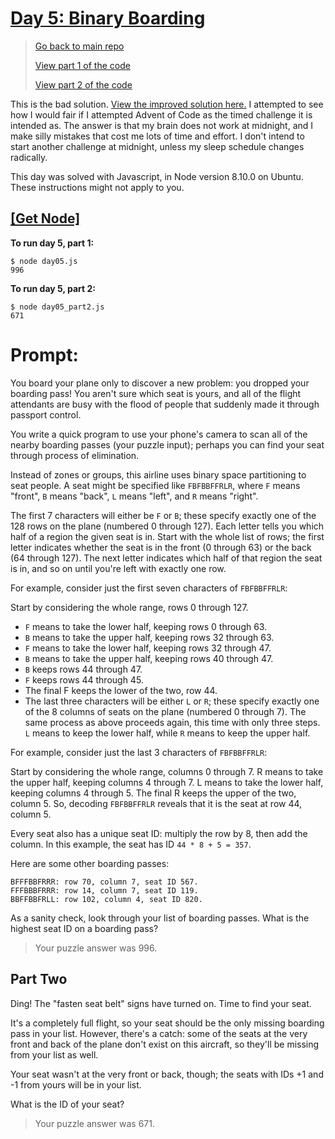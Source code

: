 # [Day 5: Binary Boarding](https://adventofcode.com/2020/day/5)

> [Go back to main repo](https://github.com/zsarge/AdventOfCode2020#solution-overview)
>
> [View part 1 of the code](day05.js)
>
> [View part 2 of the code](day05_part2.js)

This is the bad solution. [View the improved solution here.](../day05_optimized/README.md) I attempted to see how I would fair if I attempted Advent of Code as the timed challenge it is intended as. The answer is that my brain does not work at midnight, and I make silly mistakes that cost me lots of time and effort. I don't intend to start another challenge at midnight, unless my sleep schedule changes radically.

This day was solved with Javascript, in Node version 8.10.0 on Ubuntu. These instructions might not apply to you.

## [[Get Node]](https://nodejs.org/en/download/)

**To run day 5, part 1:**

```
$ node day05.js 
996
```

**To run day 5, part 2:**

```
$ node day05_part2.js
671
```

# Prompt:

You board your plane only to discover a new problem: you dropped your boarding pass! You aren't sure which seat is yours, and all of the flight attendants are busy with the flood of people that suddenly made it through passport control.

You write a quick program to use your phone's camera to scan all of the nearby boarding passes (your puzzle input); perhaps you can find your seat through process of elimination.

Instead of zones or groups, this airline uses binary space partitioning to seat people. A seat might be specified like `FBFBBFFRLR`, where `F` means "front", `B` means "back", `L` means "left", and `R` means "right".

The first 7 characters will either be `F` or `B`; these specify exactly one of the 128 rows on the plane (numbered 0 through 127). Each letter tells you which half of a region the given seat is in. Start with the whole list of rows; the first letter indicates whether the seat is in the front (0 through 63) or the back (64 through 127). The next letter indicates which half of that region the seat is in, and so on until you're left with exactly one row.

For example, consider just the first seven characters of `FBFBBFFRLR`:

Start by considering the whole range, rows 0 through 127.
 - `F` means to take the lower half, keeping rows 0 through 63.
 - `B` means to take the upper half, keeping rows 32 through 63.
 - `F` means to take the lower half, keeping rows 32 through 47.
 - `B` means to take the upper half, keeping rows 40 through 47.
 - `B` keeps rows 44 through 47.
 - `F` keeps rows 44 through 45.
 - The final F keeps the lower of the two, row 44.
 - The last three characters will be either `L` or `R`; these specify exactly one of the 8 columns of seats on the plane (numbered 0 through 7). The same process as above proceeds again, this time with only three steps. `L` means to keep the lower half, while `R` means to keep the upper half.

For example, consider just the last 3 characters of `FBFBBFFRLR`:

Start by considering the whole range, columns 0 through 7.
R means to take the upper half, keeping columns 4 through 7.
L means to take the lower half, keeping columns 4 through 5.
The final R keeps the upper of the two, column 5.
So, decoding `FBFBBFFRLR` reveals that it is the seat at row 44, column 5.

Every seat also has a unique seat ID: multiply the row by 8, then add the column. In this example, the seat has ID `44 * 8 + 5 = 357`.

Here are some other boarding passes:

```
BFFFBBFRRR: row 70, column 7, seat ID 567.
FFFBBBFRRR: row 14, column 7, seat ID 119.
BBFFBBFRLL: row 102, column 4, seat ID 820.
```

As a sanity check, look through your list of boarding passes. What is the highest seat ID on a boarding pass?

> Your puzzle answer was 996.

## Part Two

Ding! The "fasten seat belt" signs have turned on. Time to find your seat.

It's a completely full flight, so your seat should be the only missing boarding pass in your list. However, there's a catch: some of the seats at the very front and back of the plane don't exist on this aircraft, so they'll be missing from your list as well.

Your seat wasn't at the very front or back, though; the seats with IDs +1 and -1 from yours will be in your list.

What is the ID of your seat?

> Your puzzle answer was 671.
